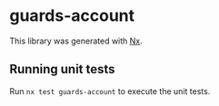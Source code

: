 # guards-account

This library was generated with [Nx](https://nx.dev).

## Running unit tests

Run `nx test guards-account` to execute the unit tests.
